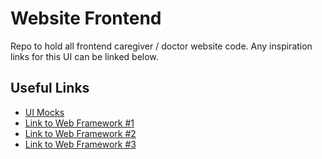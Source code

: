 # Website Frontend
Repo to hold all frontend caregiver / doctor website code. Any inspiration links for this UI can be linked below.

## Useful Links
- [UI Mocks](TODO)
- [Link to Web Framework #1](TODO)
- [Link to Web Framework #2](TODO)
- [Link to Web Framework #3](TODO)
